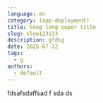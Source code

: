 ```yaml
---
language: en
category: (app-deployment)
title: long long super title
slug: slow123123
description: gfdsg
date: 2025-07-22
tags:
  - g
authors:
  - default
---
```

fdsafsdaffsad f sda ds

